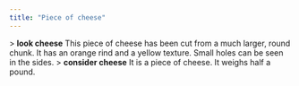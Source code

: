 ```yaml
---
title: "Piece of cheese"
---
```


\> **look cheese**
This piece of cheese has been cut from a much larger, round chunk. It
has an
orange rind and a yellow texture. Small holes can be seen in the
sides.
\> **consider cheese**
It is a piece of cheese.
It weighs half a pound.